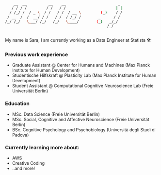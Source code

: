 ```bash

    __  __          __    __                        _ 
   / / / /  ___    / /   / /  ____           _     | |
  / /_/ /  / _ \  / /   / /  / __ \         (_)    / /
 / __  /  /  __/ / /   / /  / /_/ /        _      / / 
/_/ /_/   \___/ /_/   /_/   \____/        (_)   _/_/  
                                               /_/    
                                 
```

My name is Sara, I am currently working as a Data Engineer at Statista 🛠️

### Previous work experience
- Graduate Assistant @ Center for Humans and Machines (Max Planck Institute for Human Development)
- Studentische Hilfskraft @ Plasticity Lab (Max Planck Institute for Human Development)
- Student Assistant @ Computational Cognitive Neuroscience Lab (Freie Universität Berlin)

### Education
- MSc. Data Science (Freie Universität Berlin)
- MSc. Social, Cognitive and Affective Neuroscience (Freie Universität Berlin)
- BSc. Cognitive Psychology and Psychobiology (Università degli Studi di Padova)

### Currently learning more about:
- AWS
- Creative Coding
- ..and more!
